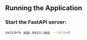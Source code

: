 ## Running the Application

### Start the FastAPI server:

```bash
uvicorn app.main:app --reload
```
